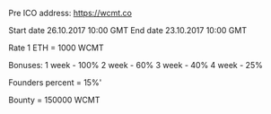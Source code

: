 Pre ICO address:
https://wcmt.co

Start date 26.10.2017 10:00 GMT
End date 23.10.2017 10:00 GMT

Rate 1 ETH = 1000 WCMT

Bonuses:
1 week - 100%
2 week - 60%
3 week - 40%
4 week - 25%

Founders percent = 15%'

Bounty = 150000 WCMT

